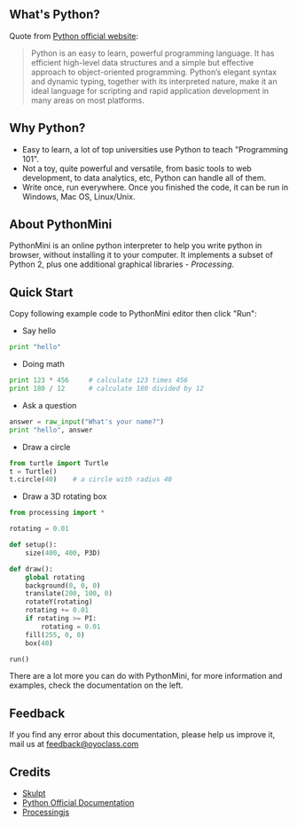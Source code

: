 ## What's Python?

Quote from [Python official website](python.org):

> Python is an easy to learn, powerful programming language. It has efficient high-level data structures and a simple but effective approach to object-oriented programming. Python’s elegant syntax and dynamic typing, together with its interpreted nature, make it an ideal language for scripting and rapid application development in many areas on most platforms.

## Why Python?

* Easy to learn, a lot of top universities use Python to teach "Programming 101".
* Not a toy, quite powerful and versatile, from basic tools to web development, to data analytics, etc, Python can handle all of them.
* Write once, run everywhere. Once you finished the code, it can be run in Windows, Mac OS, Linux/Unix.

## About PythonMini

PythonMini is an online python interpreter to help you write python in browser, without installing it to your computer. It implements a subset of Python 2, plus one additional graphical libraries - *Processing*.

## Quick Start

Copy following example code to PythonMini editor then click "Run":

* Say hello

```python
print "hello"
```

* Doing math

```python
print 123 * 456     # calculate 123 times 456
print 180 / 12      # calculate 180 divided by 12
```

* Ask a question

```python
answer = raw_input("What's your name?")
print "hello", answer
```

* Draw a circle

```python
from turtle import Turtle
t = Turtle()
t.circle(40)    # a circle with radius 40
```

* Draw a 3D rotating box

```python
from processing import *

rotating = 0.01

def setup():
    size(400, 400, P3D)

def draw():
    global rotating
    background(0, 0, 0)
    translate(200, 100, 0)
    rotateY(rotating)
    rotating += 0.01
    if rotating >= PI:
        rotating = 0.01
    fill(255, 0, 0)
    box(40)

run()
```

There are a lot more you can do with PythonMini, for more information and examples, check the documentation on the left.

## Feedback

If you find any error about this documentation, please help us improve it, mail us at <a href="mailto:feedback@oyoclass.com">feedback@oyoclass.com</a>

## Credits

* [Skulpt](skulpt.org)
* [Python Official Documentation](https://docs.python.org/2/)
* [Processingjs](http://py.processing.org/reference/)
